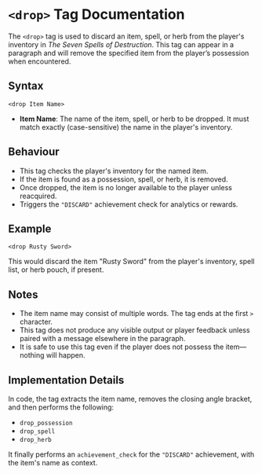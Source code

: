 # `<drop>` Tag Documentation

The `<drop>` tag is used to discard an item, spell, or herb from the player's inventory in *The Seven Spells of Destruction*. This tag can appear in a paragraph and will remove the specified item from the player’s possession when encountered.

## Syntax

```text
<drop Item Name>
```

- **Item Name**: The name of the item, spell, or herb to be dropped. It must match exactly (case-sensitive) the name in the player's inventory.

## Behaviour

- This tag checks the player's inventory for the named item.
- If the item is found as a possession, spell, or herb, it is removed.
- Once dropped, the item is no longer available to the player unless reacquired.
- Triggers the `"DISCARD"` achievement check for analytics or rewards.

## Example

```text
<drop Rusty Sword>
```

This would discard the item "Rusty Sword" from the player's inventory, spell list, or herb pouch, if present.

## Notes

- The item name may consist of multiple words. The tag ends at the first `>` character.
- This tag does not produce any visible output or player feedback unless paired with a message elsewhere in the paragraph.
- It is safe to use this tag even if the player does not possess the item—nothing will happen.

## Implementation Details

In code, the tag extracts the item name, removes the closing angle bracket, and then performs the following:
- `drop_possession`
- `drop_spell`
- `drop_herb`

It finally performs an `achievement_check` for the `"DISCARD"` achievement, with the item's name as context.
